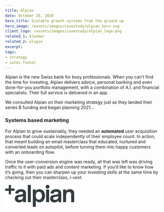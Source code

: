 ```yaml
---
title: Alpian
date: October 28, 2020
hero_title: Scalable growth systems from the ground up
hero_image: /assets/images/casestudy/alpian_hero.svg
client_logo: /assets/images/casestudy/alpian_logo.png
related_1: klooker
related_2: elugie
excerpt:
tags:
- strategy
- sales funnel
---
```


<p class="lead">
Alpian is the new Swiss bank for busy professionals. When you can’t find the time for investing, Alpian delivers advice, personal banking and even done-for-you portfolio management,  with a combination of A.I. and financial specialists. Their full service is delivered in an app.

We consulted Alpian on their marketing strategy just as they landed their series B funding and began planning 2021...
</p>

### Systems based marketing

For Alpian to grow sustainably, they needed an **automated** user acquisition process that could scale independently of their employee count. In action, that meant building an email masterclass that educated, nurtured and converted leads on autopilot, before turning them into happy customers with an onboarding flow.

Once the user-conversion engine was ready, all that was left was driving traffic to it with paid ads and content marketing. If you’d like to know how it’s going, then you can sharpen up your investing skills at the same time by checking out their masterclass, *i-vest*. 

![](/assets/images/casestudy/alpian_logo.png)

